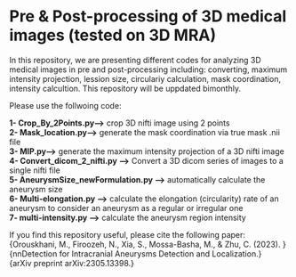 # Pre & Post-processing of 3D medical images (tested on 3D MRA)
In this repository, we are presenting different codes for analyzing 3D medical images in pre and post-processing including: converting, maximum intensity projection, lession size, circulariy calculation, mask coordination, intensity calcultion. This repository will be uppdated bimonthly. 

Please use the follwoing code: </br>

**1- Crop_By_2Points.py-->** crop 3D nifti image using 2 points </br>
**2- Mask_location.py-->** generate the mask coordination via true mask .nii file </br>
**3- MIP.py-->** generate the maximum intensity projection of a 3D nifti image </br>
**4- Convert_dicom_2_nifti.py -->** Convert a 3D dicom series of images to a single nifti file  </br>
**5- AneurysmSize_newFormulation.py -->** automatically calculate the aneurysm size </br>
**6- Multi-elongation.py -->** calculate the elongation (circularity) rate of an aneurysm to consider an aneurysm as a regular or irregular one  </br>
**7- multi-intensity.py -->** calculate the aneurysm region intensity  </br>

If you find this repository useful, please cite the following paper: </br>
{Orouskhani, M., Firoozeh, N., Xia, S., Mossa-Basha, M., & Zhu, C. (2023). } </br>
{nnDetection for Intracranial Aneurysms Detection and Localization.} </br>
{arXiv preprint arXiv:2305.13398.}
